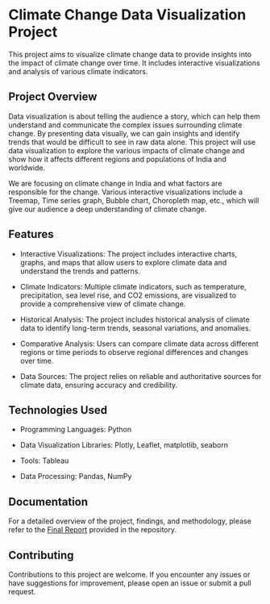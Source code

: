 # Climate Change Data Visualization Project

This project aims to visualize climate change data to provide insights into the impact of climate change over time. It includes interactive visualizations and analysis of various climate indicators.

## Project Overview

Data visualization is about telling the audience a story, which can help them understand and communicate the complex issues surrounding climate change. By presenting data visually, we can gain insights and identify trends that would be difficult to see in raw data alone. This project will use data visualization to explore the various impacts of climate change and show how it affects different regions and populations of India and worldwide.

We are focusing on climate change in India and what factors are responsible for the change. Various interactive visualizations include a Treemap, Time series graph, Bubble chart, Choropleth map, etc., which will give our audience a deep understanding of climate change.


## Features

- Interactive Visualizations: The project includes interactive charts, graphs, and maps that allow users to explore climate data and understand the trends and patterns.

- Climate Indicators: Multiple climate indicators, such as temperature, precipitation, sea level rise, and CO2 emissions, are visualized to provide a comprehensive view of climate change.

- Historical Analysis: The project includes historical analysis of climate data to identify long-term trends, seasonal variations, and anomalies.

- Comparative Analysis: Users can compare climate data across different regions or time periods to observe regional differences and changes over time.

- Data Sources: The project relies on reliable and authoritative sources for climate data, ensuring accuracy and credibility.

## Technologies Used

- Programming Languages: Python

- Data Visualization Libraries: Plotly, Leaflet, matplotlib, seaborn

- Tools: Tableau 

- Data Processing: Pandas, NumPy


## Documentation

For a detailed overview of the project, findings, and methodology, please refer to the [Final Report](Final%20Report/Atharv_Final_Report.pdf) provided in the repository.

## Contributing

Contributions to this project are welcome. If you encounter any issues or have suggestions for improvement, please open an issue or submit a pull request.



